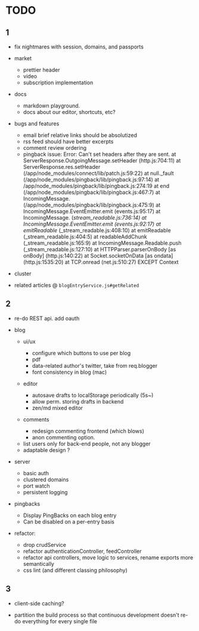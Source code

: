 # TODO 

## 1

- fix nightmares with session, domains, and passports

- market
  - prettier header
  - video
  - subscription implementation

- docs
  - markdown playground.
  - docs about our editor, shortcuts, etc?

- bugs and features
  - email brief relative links should be absolutized
  - rss feed should have better excerpts
  - comment review ordering
  - pingback issue: Error: Can't set headers after they are sent. 
    at ServerResponse.OutgoingMessage.setHeader (http.js:704:11)
    at ServerResponse.res.setHeader (/app/node_modules/connect/lib/patch.js:59:22) 
    at null._fault (/app/node_modules/pingback/lib/pingback.js:97:14) 
    at /app/node_modules/pingback/lib/pingback.js:274:19
    at end (/app/node_modules/pingback/lib/pingback.js:467:7) 
    at IncomingMessage.<anonymous> (/app/node_modules/pingback/lib/pingback.js:475:9)
    at IncomingMessage.EventEmitter.emit (events.js:95:17) 
    at IncomingMessage.<anonymous> (_stream_readable.js:736:14) at IncomingMessage.EventEmitter.emit (events.js:92:17) 
    at emitReadable_ (_stream_readable.js:408:10) at emitReadable (_stream_readable.js:404:5) 
    at readableAddChunk (_stream_readable.js:165:9) at IncomingMessage.Readable.push (_stream_readable.js:127:10) 
    at HTTPParser.parserOnBody [as onBody] (http.js:140:22) 
    at Socket.socketOnData [as ondata] (http.js:1535:20) 
    at TCP.onread (net.js:510:27) EXCEPT Context

- cluster

- related articles @ `blogEntryService.js#getRelated`

## 2

- re-do REST api. add oauth

- blog
  + ui/ux
    - configure which buttons to use per blog
    - pdf
    - data-related author's twitter, take from req.blogger
    - font consistency in blog (mac)

  + editor    
    - autosave drafts to localStorage periodically (5s~)
    - allow perm. storing drafts in backend
    - zen/md mixed editor

  + comments
    - redesign commenting frontend (which blows)
    - anon commenting option.

  - list users only for back-end people, not any blogger
  - adaptable design ?

- server
  - basic auth
  - clustered domains
  - port watch
  - persistent logging

- pingbacks
  - Display PingBacks on each blog entry
  - Can be disabled on a per-entry basis

- refactor:
    - drop crudService
    - refactor authenticationController, feedController
    - refactor api controllers, move logic to services, rename exports more semantically
    - css lint (and different classing philosophy)



## 3

- client-side caching?

- partition the build process so that continuous development
  doesn't re-do everything for every single file
  